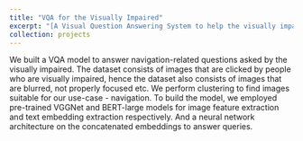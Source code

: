 ```yaml
---
title: "VQA for the Visually Impaired"
excerpt: "[A Visual Question Answering System to help the visually impaired with navigation](https://yusufali98.github.io/Visual-Reasoning-for-the-Visually-Impaired/) <br/><img src='Screenshot 2022-10-15 at 3.37.11 PM.png'>"
collection: projects
---
```


We built a VQA model to answer navigation-related questions asked by the visually impaired. The dataset consists of images that are clicked by people who are visually impaired, hence the dataset also consists of images that are blurred, not properly focused etc. We perform clustering to find images suitable for our use-case - navigation. To build the model, we employed pre-trained VGGNet and BERT-large models for image feature extraction and text embedding extraction respectively. And a neural network architecture on the concatenated embeddings to answer queries. 
